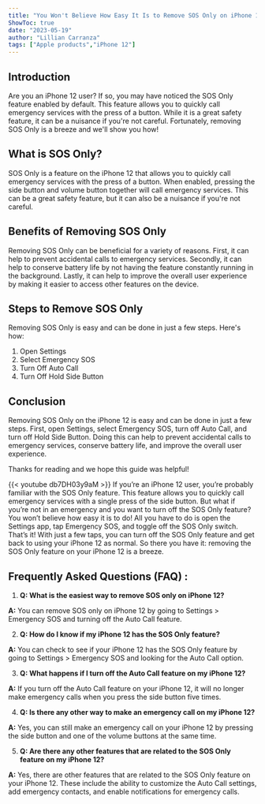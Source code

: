 ```yaml
---
title: "You Won't Believe How Easy It Is to Remove SOS Only on iPhone 12!"
ShowToc: true 
date: "2023-05-19"
author: "Lillian Carranza" 
tags: ["Apple products","iPhone 12"]
---
```

## Introduction
Are you an iPhone 12 user? If so, you may have noticed the SOS Only feature enabled by default. This feature allows you to quickly call emergency services with the press of a button. While it is a great safety feature, it can be a nuisance if you're not careful. Fortunately, removing SOS Only is a breeze and we'll show you how!

## What is SOS Only?
SOS Only is a feature on the iPhone 12 that allows you to quickly call emergency services with the press of a button. When enabled, pressing the side button and volume button together will call emergency services. This can be a great safety feature, but it can also be a nuisance if you're not careful. 

## Benefits of Removing SOS Only
Removing SOS Only can be beneficial for a variety of reasons. First, it can help to prevent accidental calls to emergency services. Secondly, it can help to conserve battery life by not having the feature constantly running in the background. Lastly, it can help to improve the overall user experience by making it easier to access other features on the device. 

## Steps to Remove SOS Only
Removing SOS Only is easy and can be done in just a few steps. Here's how: 

1. Open Settings 
2. Select Emergency SOS 
3. Turn Off Auto Call 
4. Turn Off Hold Side Button 

## Conclusion
Removing SOS Only on the iPhone 12 is easy and can be done in just a few steps. First, open Settings, select Emergency SOS, turn off Auto Call, and turn off Hold Side Button. Doing this can help to prevent accidental calls to emergency services, conserve battery life, and improve the overall user experience. 

Thanks for reading and we hope this guide was helpful!

{{< youtube db7DH03y9aM >}} 
If you’re an iPhone 12 user, you’re probably familiar with the SOS Only feature. This feature allows you to quickly call emergency services with a single press of the side button. But what if you’re not in an emergency and you want to turn off the SOS Only feature? You won’t believe how easy it is to do! All you have to do is open the Settings app, tap Emergency SOS, and toggle off the SOS Only switch. That’s it! With just a few taps, you can turn off the SOS Only feature and get back to using your iPhone 12 as normal. So there you have it: removing the SOS Only feature on your iPhone 12 is a breeze.

## Frequently Asked Questions (FAQ) :
1. **Q: What is the easiest way to remove SOS only on iPhone 12?**

**A:** You can remove SOS only on iPhone 12 by going to Settings > Emergency SOS and turning off the Auto Call feature.

2. **Q: How do I know if my iPhone 12 has the SOS Only feature?**

**A:** You can check to see if your iPhone 12 has the SOS Only feature by going to Settings > Emergency SOS and looking for the Auto Call option.

3. **Q: What happens if I turn off the Auto Call feature on my iPhone 12?**

**A:** If you turn off the Auto Call feature on your iPhone 12, it will no longer make emergency calls when you press the side button five times.

4. **Q: Is there any other way to make an emergency call on my iPhone 12?**

**A:** Yes, you can still make an emergency call on your iPhone 12 by pressing the side button and one of the volume buttons at the same time.

5. **Q: Are there any other features that are related to the SOS Only feature on my iPhone 12?**

**A:** Yes, there are other features that are related to the SOS Only feature on your iPhone 12. These include the ability to customize the Auto Call settings, add emergency contacts, and enable notifications for emergency calls.


